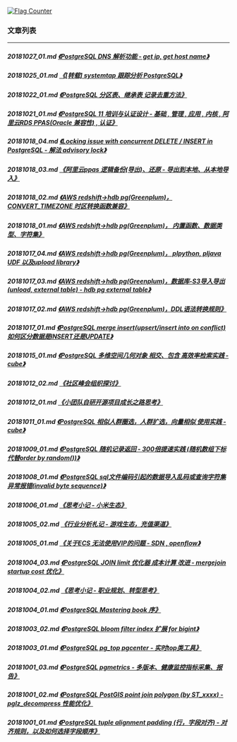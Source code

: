 <a rel="nofollow" href="http://info.flagcounter.com/h9V1"  ><img src="http://s03.flagcounter.com/count/h9V1/bg_FFFFFF/txt_000000/border_CCCCCC/columns_2/maxflags_12/viewers_0/labels_0/pageviews_0/flags_0/"  alt="Flag Counter"  border="0"  ></a>  
  
### 文章列表  
----  
##### 20181027_01.md   [《PostgreSQL DNS 解析功能 - get ip, get host name》](20181027_01.md)  
##### 20181025_01.md   [《[转载] systemtap 跟踪分析 PostgreSQL》](20181025_01.md)  
##### 20181022_01.md   [《PostgreSQL 分区表、继承表 记录去重方法》](20181022_01.md)  
##### 20181021_01.md   [《PostgreSQL 11 培训与认证设计 - 基础 , 管理 , 应用 , 内核 , 阿里云RDS PPAS(Oracle 兼容性) , 认证》](20181021_01.md)  
##### 20181018_04.md   [《Locking issue with concurrent DELETE / INSERT in PostgreSQL - 解法 advisory lock》](20181018_04.md)  
##### 20181018_03.md   [《阿里云ppas 逻辑备份(导出)、还原 - 导出到本地、从本地导入》](20181018_03.md)  
##### 20181018_02.md   [《AWS redshift->hdb pg(Greenplum)， CONVERT_TIMEZONE 时区转换函数兼容》](20181018_02.md)  
##### 20181018_01.md   [《AWS redshift->hdb pg(Greenplum)， 内置函数、数据类型、字符集》](20181018_01.md)  
##### 20181017_04.md   [《AWS redshift->hdb pg(Greenplum)， plpython, pljava UDF 以及upload library》](20181017_04.md)  
##### 20181017_03.md   [《AWS redshift->hdb pg(Greenplum)，数据库-S3导入导出(unload, external table) - hdb pg external table》](20181017_03.md)  
##### 20181017_02.md   [《AWS redshift->hdb pg(Greenplum)，DDL语法转换规则》](20181017_02.md)  
##### 20181017_01.md   [《PostgreSQL merge insert(upsert/insert into on conflict) 如何区分数据是INSERT还是UPDATE》](20181017_01.md)  
##### 20181015_01.md   [《PostgreSQL 多维空间几何对象 相交、包含 高效率检索实践 - cube》](20181015_01.md)  
##### 20181012_02.md   [《社区峰会组织探讨》](20181012_02.md)  
##### 20181012_01.md   [《小团队自研开源项目成长之路思考》](20181012_01.md)  
##### 20181011_01.md   [《PostgreSQL 相似人群圈选，人群扩选，向量相似 使用实践 - cube》](20181011_01.md)  
##### 20181009_01.md   [《PostgreSQL 随机记录返回 - 300倍提速实践 (随机数组下标代替order by random())》](20181009_01.md)  
##### 20181008_01.md   [《PostgreSQL sql文件编码引起的数据导入乱码或查询字符集异常报错(invalid byte sequence)》](20181008_01.md)  
##### 20181006_01.md   [《思考小记 - 小米生态》](20181006_01.md)  
##### 20181005_02.md   [《行业分析札记 - 游戏生态，充值渠道》](20181005_02.md)  
##### 20181005_01.md   [《关于ECS 无法使用VIP的问题 - SDN , openflow》](20181005_01.md)  
##### 20181004_03.md   [《PostgreSQL JOIN limit 优化器 成本计算 改进 - mergejoin startup cost 优化》](20181004_03.md)  
##### 20181004_02.md   [《思考小记 - 职业规划、转型思考》](20181004_02.md)  
##### 20181004_01.md   [《PostgreSQL Mastering book 序》](20181004_01.md)  
##### 20181003_02.md   [《PostgreSQL bloom filter index 扩展 for bigint》](20181003_02.md)  
##### 20181003_01.md   [《PostgreSQL pg_top pgcenter - 实时top类工具》](20181003_01.md)  
##### 20181001_03.md   [《PostgreSQL pgmetrics - 多版本、健康监控指标采集、报告》](20181001_03.md)  
##### 20181001_02.md   [《PostgreSQL PostGIS point join polygon (by ST_xxxx) - pglz_decompress 性能优化》](20181001_02.md)  
##### 20181001_01.md   [《PostgreSQL tuple alignment padding (行，字段对齐) - 对齐规则，以及如何选择字段顺序》](20181001_01.md)  
